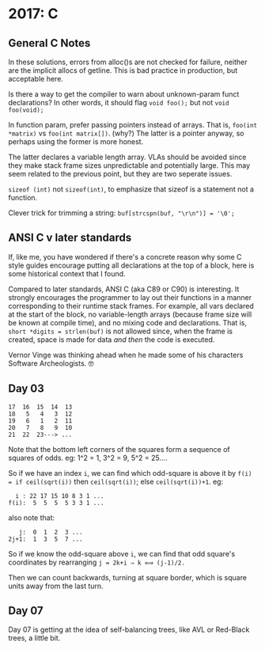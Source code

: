 # 2017: C #

## General C Notes ##
In these solutions, errors from alloc()s are not checked for failure, neither
are the implicit allocs of getline. This is bad practice in production, but
acceptable here.

Is there a way to get the compiler to warn about unknown-param funct
declarations? In other words, it should flag `void foo();` but not `void
foo(void);`

In function param, prefer passing pointers instead of arrays. That is,
`foo(int *matrix)` vs `foo(int matrix[])`. (why?) The latter is a pointer
anyway, so perhaps using the former is more honest.

The latter declares a variable length array. VLAs should be avoided since they
make stack frame sizes unpredictable and potentially large. This may seem
related to the previous point, but they are two seperate issues.

`sizeof (int)` not `sizeof(int)`, to emphasize that sizeof is a statement not a
function.

Clever trick for trimming a string: `buf[strcspn(buf, "\r\n")] = '\0';`

## ANSI C v later standards ##

If, like me, you have wondered if there's a concrete reason why some C style
guides encourage putting all declarations at the top of a block, here is some
historical context that I found.

Compared to later standards, ANSI C (aka C89 or C90) is interesting. It
strongly encourages the programmer to lay out their functions in a manner
corresponding to their runtime stack frames. For example, all vars declared at
the start of the block, no variable-length arrays (because frame size will be
known at compile time), and no mixing code and declarations. That is, `short
*digits = strlen(buf)` is not allowed since, when the frame is created, space
is made for data _and then_ the code is executed.

Vernor Vinge was thinking ahead when he made some of his characters Software
Archeologists. 🤓

## Day 03 ##
```
17  16  15  14  13
18   5   4   3  12
19   6   1   2  11
20   7   8   9  10
21  22  23---> ...
```

Note that the bottom left corners of the squares form a sequence
of squares of odds.
eg: 1^2 = 1, 3^2 = 9, 5^2 = 25....

So if we have an index `i`, we can find which odd-square is above it by
`f(i) = if ceil(sqrt(i))` then `ceil(sqrt(i))`; else `ceil(sqrt(i))+1`.
eg:
```
  i : 22 17 15 10 8 3 1 ...
f(i):  5  5  5  5 3 3 1 ...
```

also note that:
```
   j:  0  1  2  3 ...
2j+1:  1  3  5  7 ...
```

So if we know the odd-square above `i`, we can find that odd square's
coordinates by rearranging `j = 2k+i ⇒ k ⟺ (j-1)/2.`

Then we can count backwards, turning at square border, which is
square units away from the last turn.

## Day 07 ##
Day 07 is getting at the idea of self-balancing trees, like AVL or
Red-Black trees, a little bit.
